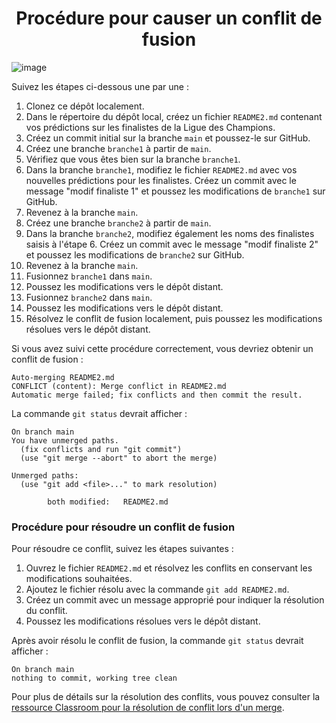 <div align="center">

# Procédure pour causer un conflit de fusion

</div>

![image](https://github-production-user-asset-6210df.s3.amazonaws.com/133788665/341078991-e59b2850-64cf-49b9-be71-e0f98e98661e.png?X-Amz-Algorithm=AWS4-HMAC-SHA256&X-Amz-Credential=AKIAVCODYLSA53PQK4ZA%2F20240911%2Fus-east-1%2Fs3%2Faws4_request&X-Amz-Date=20240911T222202Z&X-Amz-Expires=300&X-Amz-Signature=583ad66ce7f83f248e2da78d39def6af271f0c586c031d454f5d57743a774b29&X-Amz-SignedHeaders=host&actor_id=133788665&key_id=0&repo_id=687440473)




Suivez les étapes ci-dessous une par une :

1. Clonez ce dépôt localement.
2. Dans le répertoire du dépôt local, créez un fichier `README2.md` contenant vos prédictions sur les finalistes de la Ligue des Champions.
3. Créez un commit initial sur la branche `main` et poussez-le sur GitHub.
4. Créez une branche `branche1` à partir de `main`.
5. Vérifiez que vous êtes bien sur la branche `branche1`.
6. Dans la branche `branche1`, modifiez le fichier `README2.md` avec vos nouvelles prédictions pour les finalistes. Créez un commit avec le message "modif finaliste 1" et poussez les modifications de `branche1` sur GitHub.
7. Revenez à la branche `main`.
8. Créez une branche `branche2` à partir de `main`.
9. Dans la branche `branche2`, modifiez également les noms des finalistes saisis à l'étape 6. Créez un commit avec le message "modif finaliste 2" et poussez les modifications de `branche2` sur GitHub.
10. Revenez à la branche `main`.
11. Fusionnez `branche1` dans `main`.
12. Poussez les modifications vers le dépôt distant.
13. Fusionnez `branche2` dans `main`.
14. Poussez les modifications vers le dépôt distant.
15. Résolvez le conflit de fusion localement, puis poussez les modifications résolues vers le dépôt distant.

Si vous avez suivi cette procédure correctement, vous devriez obtenir un conflit de fusion :

```
Auto-merging README2.md
CONFLICT (content): Merge conflict in README2.md
Automatic merge failed; fix conflicts and then commit the result.
```

La commande `git status` devrait afficher :

```
On branch main
You have unmerged paths.
  (fix conflicts and run "git commit")
  (use "git merge --abort" to abort the merge)

Unmerged paths:
  (use "git add <file>..." to mark resolution)

        both modified:   README2.md
```

### Procédure pour résoudre un conflit de fusion

Pour résoudre ce conflit, suivez les étapes suivantes :

1. Ouvrez le fichier `README2.md` et résolvez les conflits en conservant les modifications souhaitées.
2. Ajoutez le fichier résolu avec la commande `git add README2.md`.
3. Créez un commit avec un message approprié pour indiquer la résolution du conflit.
4. Poussez les modifications résolues vers le dépôt distant.

Après avoir résolu le conflit de fusion, la commande `git status` devrait afficher :

```
On branch main
nothing to commit, working tree clean
```

Pour plus de détails sur la résolution des conflits, vous pouvez consulter la [ressource Classroom pour la résolution de conflit lors d'un merge](https://openclassrooms.com/fr/courses/7688581-devenez-un-expert-de-git-et-github/7851552-resolvez-les-conflits-avec-git).
